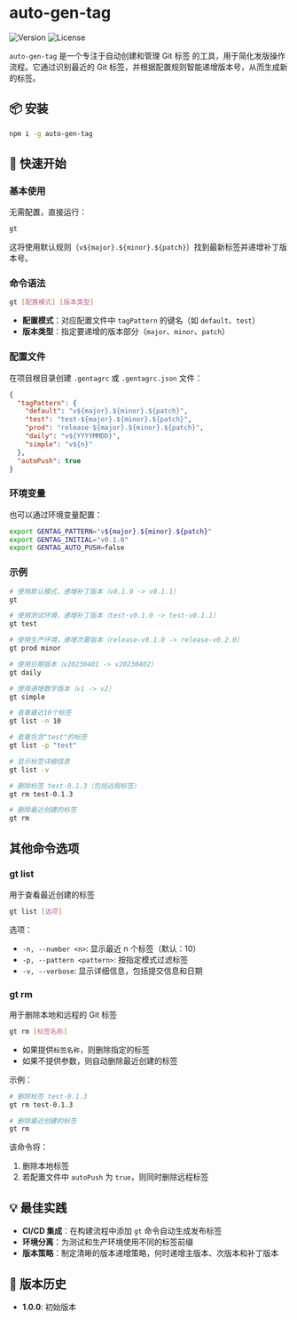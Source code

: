 # auto-gen-tag

![Version](https://img.shields.io/badge/version-1.0.0-blue.svg)
![License](https://img.shields.io/badge/license-MIT-green.svg)

`auto-gen-tag` 是一个专注于自动创建和管理 Git 标签 的工具，用于简化发版操作流程。它通过识别最近的 Git 标签，并根据配置规则智能递增版本号，从而生成新的标签。

## 📦 安装

```bash
npm i -g auto-gen-tag
```

## 🚀 快速开始

### 基本使用

无需配置，直接运行：

```bash
gt
```

这将使用默认规则（`v${major}.${minor}.${patch}`）找到最新标签并递增补丁版本号。

### 命令语法

```bash
gt [配置模式] [版本类型]
```

- **配置模式**：对应配置文件中 `tagPattern` 的键名（如 `default`、`test`）
- **版本类型**：指定要递增的版本部分（`major`、`minor`、`patch`）

### 配置文件

在项目根目录创建 `.gentagrc` 或 `.gentagrc.json` 文件：

```json
{
  "tagPattern": {
    "default": "v${major}.${minor}.${patch}",
    "test": "test-${major}.${minor}.${patch}",
    "prod": "release-${major}.${minor}.${patch}",
    "daily": "v${YYYYMMDD}",
    "simple": "v${n}"
  },
  "autoPush": true
}
```

### 环境变量

也可以通过环境变量配置：

```bash
export GENTAG_PATTERN="v${major}.${minor}.${patch}"
export GENTAG_INITIAL="v0.1.0"
export GENTAG_AUTO_PUSH=false
```

### 示例

```bash
# 使用默认模式，递增补丁版本（v0.1.0 -> v0.1.1）
gt

# 使用测试环境，递增补丁版本（test-v0.1.0 -> test-v0.1.1）
gt test

# 使用生产环境，递增次要版本（release-v0.1.0 -> release-v0.2.0）
gt prod minor

# 使用日期版本（v20230401 -> v20230402）
gt daily

# 使用递增数字版本（v1 -> v2）
gt simple

# 查看最近10个标签
gt list -n 10

# 查看包含"test"的标签
gt list -p "test"

# 显示标签详细信息
gt list -v

# 删除标签 test-0.1.3（包括远程标签）
gt rm test-0.1.3

# 删除最近创建的标签
gt rm
```

## 其他命令选项

### gt list

用于查看最近创建的标签

```bash
gt list [选项]
```

选项：

- `-n, --number <n>`: 显示最近 n 个标签（默认：10）
- `-p, --pattern <pattern>`: 按指定模式过滤标签
- `-v, --verbose`: 显示详细信息，包括提交信息和日期

### gt rm

用于删除本地和远程的 Git 标签

```bash
gt rm [标签名称]
```

- 如果提供`标签名称`，则删除指定的标签
- 如果不提供参数，则自动删除最近创建的标签

示例：

```bash
# 删除标签 test-0.1.3
gt rm test-0.1.3

# 删除最近创建的标签
gt rm
```

该命令将：

1. 删除本地标签
2. 若配置文件中 `autoPush` 为 `true`，则同时删除远程标签

## 💡 最佳实践

- **CI/CD 集成**：在构建流程中添加 `gt` 命令自动生成发布标签
- **环境分离**：为测试和生产环境使用不同的标签前缀
- **版本策略**：制定清晰的版本递增策略，何时递增主版本、次版本和补丁版本

## 📝 版本历史

- **1.0.0**: 初始版本
